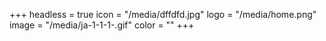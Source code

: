 +++
headless = true
icon = "/media/dffdfd.jpg"
logo = "/media/home.png"
image = "/media/ja-1-1-1-.gif"
color = ""
+++
